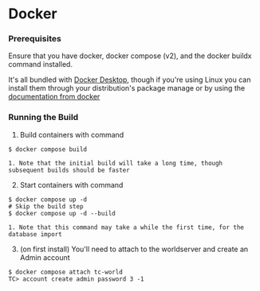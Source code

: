 # Docker
### Prerequisites

Ensure that you have docker, docker compose (v2), and the docker buildx command
installed.

It's all bundled with [Docker Desktop](https://docs.docker.com/get-docker/),
though if you're using Linux you can install them through your distribution's
package manage or by using the [documentation from docker](https://docs.docker.com/engine/install/)

### Running the Build

1. Build containers with command

```console
$ docker compose build
```

    1. Note that the initial build will take a long time, though subsequent builds should be faster

2. Start containers with command

```console
$ docker compose up -d
# Skip the build step
$ docker compose up -d --build
```

    1. Note that this command may take a while the first time, for the database import

3. (on first install) You'll need to attach to the worldserver and create an Admin account

```console
$ docker compose attach tc-world
TC> account create admin password 3 -1
```
